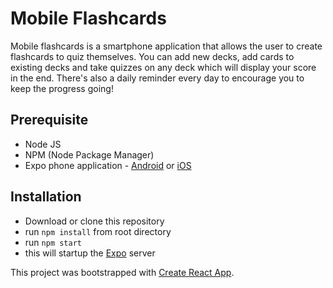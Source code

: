 # Mobile Flashcards

Mobile flashcards is a smartphone application that allows the user to create flashcards to quiz themselves. You can add new decks, add cards to existing decks and take quizzes on any deck which will display your score in the end. There's also a daily reminder every day to encourage you to keep the progress going!

## Prerequisite

- Node JS
- NPM (Node Package Manager)
- Expo phone application - [Android](https://play.google.com/store/apps/details?id=host.exp.exponent&referrer=www) or [iOS](https://itunes.apple.com/app/apple-store/id982107779?ct=www&mt=8)


## Installation

- Download or clone this repository
- run `npm install` from root directory
- run `npm start`
- this will startup the [Expo](https://expo.io/) server

This project was bootstrapped with [Create React App](https://github.com/facebookincubator/create-react-app).